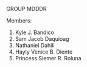 GROUP MDDDR

Members:
1. Kyle J. Bandico
2. Sam Jacob Daquioag
3. Nathaniel Dahili
4. Hayly Venice B. Diente
5. Princess Siemer R. Roluna
